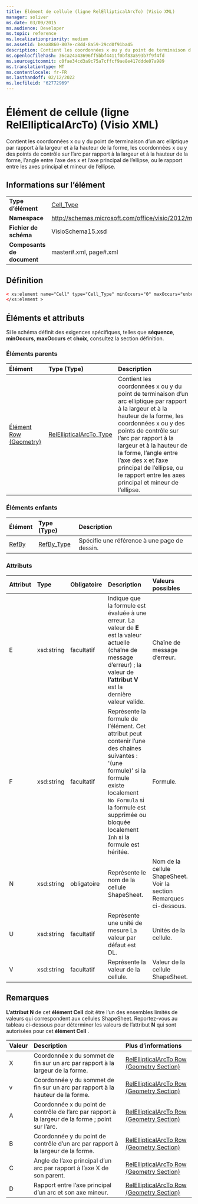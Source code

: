 ```yaml
---
title: Élément de cellule (ligne RelEllipticalArcTo) (Visio XML)
manager: soliver
ms.date: 03/09/2015
ms.audience: Developer
ms.topic: reference
ms.localizationpriority: medium
ms.assetid: beaa8860-807e-c8dd-8a59-29cd0f91ba45
description: Contient les coordonnées x ou y du point de terminaison d’un arc elliptique par rapport à la largeur et à la hauteur de la forme, les coordonnées x ou y des points de contrôle sur l’arc par rapport à la largeur et à la hauteur de la forme, l’angle entre l’axe des x et l’axe principal de l’ellipse, ou le rapport entre les axes principal et mineur de l’ellipse.
ms.openlocfilehash: 36ca24a43696ff5bbf4411f0bf83a593b7f9f4fd
ms.sourcegitcommit: c0fae34cd3a9c75a7cffcf9ae8e417ddde07a989
ms.translationtype: MT
ms.contentlocale: fr-FR
ms.lasthandoff: 02/12/2022
ms.locfileid: "62772969"
---
```

# <a name="cell-element-relellipticalarcto-row-visio-xml"></a>Élément de cellule (ligne RelEllipticalArcTo) (Visio XML)

Contient les coordonnées x ou y du point de terminaison d’un arc elliptique par rapport à la largeur et à la hauteur de la forme, les coordonnées x ou y des points de contrôle sur l’arc par rapport à la largeur et à la hauteur de la forme, l’angle entre l’axe des x et l’axe principal de l’ellipse, ou le rapport entre les axes principal et mineur de l’ellipse.
  
## <a name="element-information"></a>Informations sur l’élément

|||
|:-----|:-----|
|**Type d’élément** <br/> |[Cell_Type](cell_type-complextypevisio-xml.md) <br/> |
|**Namespace** <br/> |http://schemas.microsoft.com/office/visio/2012/main  <br/> |
|**Fichier de schéma** <br/> |VisioSchema15.xsd  <br/> |
|**Composants de document** <br/> |master#.xml, page#.xml  <br/> |
   
## <a name="definition"></a>Définition

```XML
< xs:element name="Cell" type="Cell_Type" minOccurs="0" maxOccurs="unbounded">
</xs:element >
```

## <a name="elements-and-attributes"></a>Éléments et attributs

Si le schéma définit des exigences spécifiques, telles que **séquence**, **minOccurs**, **maxOccurs** et **choix**, consultez la section définition. 
  
### <a name="parent-elements"></a>Éléments parents

|**Élément**|**Type (Type)**|**Description**|
|:-----|:-----|:-----|
|[Élément Row (Geometry)](row-element-geometry-sectionvisio-xml.md) <br/> |[RelEllipticalArcTo_Type](relellipticalarcto_type-complextypevisio-xml.md) <br/> |Contient les coordonnées x ou y du point de terminaison d’un arc elliptique par rapport à la largeur et à la hauteur de la forme, les coordonnées x ou y des points de contrôle sur l’arc par rapport à la largeur et à la hauteur de la forme, l’angle entre l’axe des x et l’axe principal de l’ellipse, ou le rapport entre les axes principal et mineur de l’ellipse. |
   
### <a name="child-elements"></a>Éléments enfants

|**Élément**|**Type (Type)**|**Description**|
|:-----|:-----|:-----|
|[RefBy](refby-element-cell_type-complextypevisio-xml.md) <br/> |[RefBy_Type](refby_type-complextypevisio-xml.md) <br/> |Spécifie une référence à une page de dessin. |
   
### <a name="attributes"></a>Attributs

|**Attribut**|**Type**|**Obligatoire**|**Description**|**Valeurs possibles**|
|:-----|:-----|:-----|:-----|:-----|
|E  <br/> |xsd:string  <br/> |facultatif  <br/> |Indique que la formule est évaluée à une erreur. La valeur de **E** est la valeur actuelle (chaîne de message d’erreur) ; la valeur de **l’attribut V** est la dernière valeur valide. |Chaîne de message d’erreur. |
|F  <br/> |xsd:string  <br/> |facultatif  <br/> | Représente la formule de l’élément. Cet attribut peut contenir l’une des chaînes suivantes :  <br/>  '(une formule)' si la formule existe localement  <br/>  `No Formula` si la formule est supprimée ou bloquée localement  <br/>  `Inh` si la formule est héritée. |Formule. |
|N  <br/> |xsd:string  <br/> |obligatoire  <br/> |Représente le nom de la cellule ShapeSheet. |Nom de la cellule ShapeSheet. Voir la section Remarques ci-dessous. |
|U  <br/> |xsd:string  <br/> |facultatif  <br/> |Représente une unité de mesure La valeur par défaut est DL. |Unités de la cellule. |
|V  <br/> |xsd:string  <br/> |facultatif  <br/> |Représente la valeur de la cellule. |Valeur de la cellule ShapeSheet. |
   
## <a name="remarks"></a>Remarques

**L’attribut N** de cet **élément Cell** doit être l’un des ensembles limités de valeurs qui correspondent aux cellules ShapeSheet. Reportez-vous au tableau ci-dessous pour déterminer les valeurs de l’attribut **N** qui sont autorisées pour cet **élément Cell** . 
  
|**Valeur**|**Description**|**Plus d’informations**|
|:-----|:-----|:-----|
|X  <br/> |Coordonnée x du sommet de fin sur un arc par rapport à la largeur de la forme. |[RelEllipticalArcTo Row (Geometry Section)](relellipticalarcto-row-geometry-section.md) <br/> |
|v  <br/> |Coordonnée y du sommet de fin sur un arc par rapport à la hauteur de la forme. |[RelEllipticalArcTo Row (Geometry Section)](relellipticalarcto-row-geometry-section.md) <br/> |
|A  <br/> |Coordonnée x du point de contrôle de l’arc par rapport à la largeur de la forme ; point sur l’arc. |[RelEllipticalArcTo Row (Geometry Section)](relellipticalarcto-row-geometry-section.md) <br/> |
|B  <br/> |Coordonnée y du point de contrôle d’un arc par rapport à la largeur de la forme. |[RelEllipticalArcTo Row (Geometry Section)](relellipticalarcto-row-geometry-section.md) <br/> |
|C  <br/> |Angle de l’axe principal d’un arc par rapport à l’axe X de son parent. |[RelEllipticalArcTo Row (Geometry Section)](relellipticalarcto-row-geometry-section.md) <br/> |
|D  <br/> |Rapport entre l’axe principal d’un arc et son axe mineur. |[RelEllipticalArcTo Row (Geometry Section)](relellipticalarcto-row-geometry-section.md) <br/> |
   

